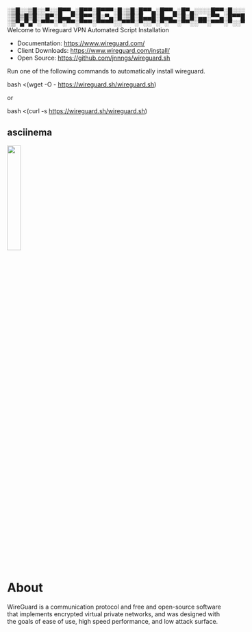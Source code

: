 <span style='font-family: "Lucida Console";line-height: 14px;font-size: 14px;display: inline-block;'>░▒█░░▒█░░▀░░█▀▀▄░█▀▀░█▀▀▀░█░▒█░█▀▀▄░█▀▀▄░█▀▄░░░░█▀▀░█░░░<br>░▒█▒█▒█░░█▀░█▄▄▀░█▀▀░█░▀▄░█░▒█░█▄▄█░█▄▄▀░█░█░▄▄░▀▀▄░█▀▀█<br>░▒▀▄▀▄▀░▀▀▀░▀░▀▀░▀▀▀░▀▀▀▀░░▀▀▀░▀░░▀░▀░▀▀░▀▀░░▀▀░▀▀▀░▀░░▀<br></span>
Welcome to Wireguard VPN Automated Script Installation

* Documentation: https://www.wireguard.com/
* Client Downloads: https://www.wireguard.com/install/
* Open Source: https://github.com/jnnngs/wireguard.sh


Run one of the following commands to automatically install wireguard.

bash <(wget -O - https://wireguard.sh/wireguard.sh)

or

bash <(curl -s https://wireguard.sh/wireguard.sh)

## asciinema
<a href="https://asciinema.org/a/Omv2cu78lUiFdUqQMWXIetlda" target="_blank"><img width="25%" src="https://asciinema.org/a/Omv2cu78lUiFdUqQMWXIetlda.svg" /></a>


# About
WireGuard is a communication protocol and free and open-source software that implements encrypted virtual private networks, and was designed with the goals of ease of use, high speed performance, and low attack surface.
